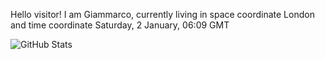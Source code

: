 Hello visitor! I am Giammarco, currently living in space coordinate London and time coordinate Saturday, 2 January, 06:09 GMT

![GitHub Stats](https://github-readme-stats.vercel.app/api?username=grcasanova)
